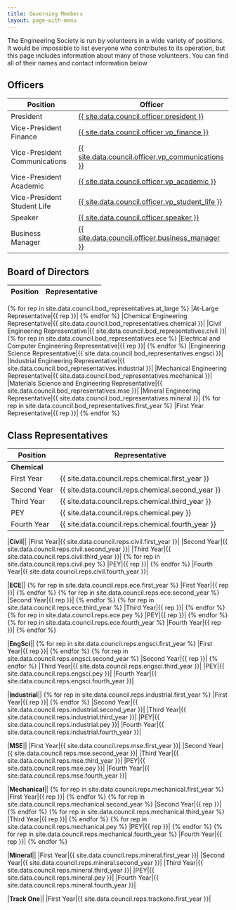 ```yaml
---
title: Governing Members
layout: page-with-menu
---
```


The Engineering Society is run by volunteers in a wide variety of positions. It would be impossible to list everyone who contributes to its operation, but this page includes information about many of those volunteers. You can find all of their names and contact information below

## Officers

|Position|Officer|
|-|-|
|President|[{{ site.data.council.officer.president }}](mailto:president@skule.ca)|
|Vice-President Finance|[{{ site.data.council.officer.vp_finance }}](mailto:vpfinance@skule.ca)|
|Vice-President Communications|[{{ site.data.council.officer.vp_communications }}](mailto:vpcomm@skule.ca)|
|Vice-President Academic|[{{ site.data.council.officer.vp_academic }}](mailto:vpacademic@skule.ca)|
|Vice-President Student Life|[{{ site.data.council.officer.vp_student_life }}](mailto:vpstudentlife@skule.ca)|
|Speaker|[{{ site.data.council.officer.speaker }}](mailto:speaker@g.skule.ca)|
|Business Manager|[{{ site.data.council.officer.business_manager }}](mailto:rhonda@g.skule.ca)|

## Board of Directors

|Position|Representative|
|-|-|
{% for rep in site.data.council.bod_representatives.at_large %}
|At-Large Representative|{{ rep }}|
{% endfor %}
|Chemical Engineering Representative|{{ site.data.council.bod_representatives.chemical }}|
|Civil Engineering Representative|{{ site.data.council.bod_representatives.civil }}|
{% for rep in site.data.council.bod_representatives.ece %}
|Electrical and Computer Engineering Representative|{{ rep }}|
{% endfor %}
|Engineering Science Representative|{{ site.data.council.bod_representatives.engsci }}|
|Industrial Engineering Representative|{{ site.data.council.bod_representatives.industrial }}|
|Mechanical Engineering Representative|{{ site.data.council.bod_representatives.mechanical }}|
|Materials Science and Engineering Representative|{{ site.data.council.bod_representatives.mse }}|
|Mineral Engineering Representative|{{ site.data.council.bod_representatives.mineral }}|
{% for rep in site.data.council.bod_representatives.first_year %}
|First Year Representative|{{ rep }}|
{% endfor %}

## Class Representatives

|Position|Representative|
|-|-|
|**Chemical**||
|First Year|{{ site.data.council.reps.chemical.first_year }}|
|Second Year|{{ site.data.council.reps.chemical.second_year }}|
|Third Year|{{ site.data.council.reps.chemical.third_year }}|
|PEY|{{ site.data.council.reps.chemical.pey }}|
|Fourth Year|{{ site.data.council.reps.chemical.fourth_year }}|

|**Civil**||
|First Year|{{ site.data.council.reps.civil.first_year }}|
|Second Year|{{ site.data.council.reps.civil.second_year }}|
|Third Year|{{ site.data.council.reps.civil.third_year }}|
{% for rep in site.data.council.reps.civil.pey %}
|PEY|{{ rep }}|
{% endfor %}
|Fourth Year|{{ site.data.council.reps.civil.fourth_year }}|

|**ECE**||
{% for rep in site.data.council.reps.ece.first_year %}
|First Year|{{ rep }}|
{% endfor %}
{% for rep in site.data.council.reps.ece.second_year %}
|Second Year|{{ rep }}|
{% endfor %}
{% for rep in site.data.council.reps.ece.third_year %}
|Third Year|{{ rep }}|
{% endfor %}
{% for rep in site.data.council.reps.ece.pey %}
|PEY|{{ rep }}|
{% endfor %}
{% for rep in site.data.council.reps.ece.fourth_year %}
|Fourth Year|{{ rep }}|
{% endfor %}

|**EngSci**||
{% for rep in site.data.council.reps.engsci.first_year %}
|First Year|{{ rep }}|
{% endfor %}
{% for rep in site.data.council.reps.engsci.second_year %}
|Second Year|{{ rep }}|
{% endfor %}
|Third Year|{{ site.data.council.reps.engsci.third_year }}|
|PEY|{{ site.data.council.reps.engsci.pey }}|
|Fourth Year|{{ site.data.council.reps.engsci.fourth_year }}|

|**Industrial**||
{% for rep in site.data.council.reps.industrial.first_year %}
|First Year|{{ rep }}|
{% endfor %}
|Second Year|{{ site.data.council.reps.industrial.second_year }}|
|Third Year|{{ site.data.council.reps.industrial.third_year }}|
|PEY|{{ site.data.council.reps.industrial.pey }}|
|Fourth Year|{{ site.data.council.reps.industrial.fourth_year }}|

|**MSE**||
|First Year|{{ site.data.council.reps.mse.first_year }}|
|Second Year|{{ site.data.council.reps.mse.second_year }}|
|Third Year|{{ site.data.council.reps.mse.third_year }}|
|PEY|{{ site.data.council.reps.mse.pey }}|
|Fourth Year|{{ site.data.council.reps.mse.fourth_year }}|

|**Mechanical**||
{% for rep in site.data.council.reps.mechanical.first_year %}
|First Year|{{ rep }}|
{% endfor %}
{% for rep in site.data.council.reps.mechanical.second_year %}
|Second Year|{{ rep }}|
{% endfor %}
{% for rep in site.data.council.reps.mechanical.third_year %}
|Third Year|{{ rep }}|
{% endfor %}
{% for rep in site.data.council.reps.mechanical.pey %}
|PEY|{{ rep }}|
{% endfor %}
{% for rep in site.data.council.reps.mechanical.fourth_year %}
|Fourth Year|{{ rep }}|
{% endfor %}

|**Mineral**||
|First Year|{{ site.data.council.reps.mineral.first_year }}|
|Second Year|{{ site.data.council.reps.mineral.second_year }}|
|Third Year|{{ site.data.council.reps.mineral.third_year }}|
|PEY|{{ site.data.council.reps.mineral.pey }}|
|Fourth Year|{{ site.data.council.reps.mineral.fourth_year }}|

|**Track One**||
|First Year|{{ site.data.council.reps.trackone.first_year }}|

